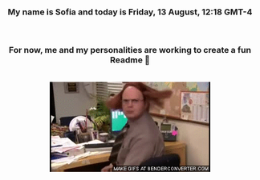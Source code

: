 


<div align="center">
<h3 >My name is Sofia and today is Friday, 13 August, 12:18 GMT-4</h3><br>
<h3 >For now, me and my personalities are working to create a fun Readme 👋
</h3><br>
<img src='img/dwight.gif' alt='working...'/>
</div>
